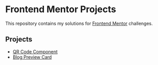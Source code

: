 # Frontend Mentor Projects

This repository contains my solutions for [Frontend Mentor](https://www.frontendmentor.io) challenges.

## Projects
- [QR Code Component](./qr-code-component)
- [Blog Preview Card](./blog-preview-card)